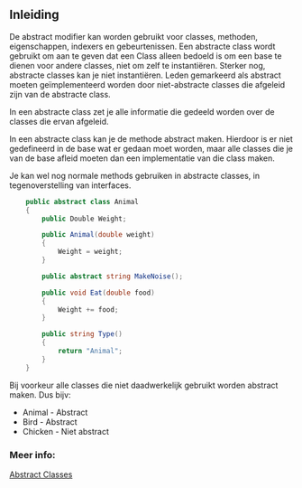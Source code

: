 ## Inleiding

De abstract modifier kan worden gebruikt voor classes, methoden, eigenschappen, indexers en gebeurtenissen. Een abstracte class wordt gebruikt om aan te geven dat een Class alleen bedoeld is om een base te dienen voor andere classes, niet om zelf te instantiëren. Sterker nog, abstracte classes kan je niet instantiëren. Leden gemarkeerd als abstract moeten geïmplementeerd worden door niet-abstracte classes die afgeleid zijn van de abstracte class.

In een abstracte class zet je alle informatie die gedeeld worden over de classes die ervan afgeleid. 

In een abstracte class kan je de methode abstract maken. Hierdoor is er niet gedefineerd in de base wat er gedaan moet worden, maar alle classes die je van de base afleid moeten dan een implementatie van die class maken. 

Je kan wel nog normale methods gebruiken in abstracte classes, in tegenoverstelling van interfaces.

```c#
    public abstract class Animal
    {
        public Double Weight;

        public Animal(double weight)
        {
            Weight = weight;
        }

        public abstract string MakeNoise();

        public void Eat(double food)
        {
            Weight += food;
        }

        public string Type()
        {
            return "Animal";
        }
    }
```

Bij voorkeur alle classes die niet daadwerkelijk gebruikt worden abstract maken. 
Dus bijv:

- Animal - Abstract
- Bird - Abstract
- Chicken - Niet abstract

### Meer info:
[Abstract Classes](https://learn.microsoft.com/en-us/dotnet/csharp/language-reference/keywords/abstract)